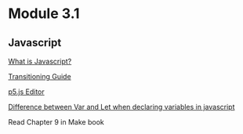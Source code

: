 # Module 3.1
## Javascript

[What is Javascript?](https://www.youtube.com/watch?v=nItSSTwBvSU)

[Transitioning Guide](https://github.com/processing/p5.js/wiki/Processing-transition)

[p5.js Editor](https://editor.p5js.org/)

[Difference between Var and Let when declaring variables in javascript](https://dev.tube/video/q8SHaDQdul0)


Read Chapter 9 in Make book

